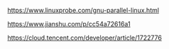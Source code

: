 <https://www.linuxprobe.com/gnu-parallel-linux.html>

<https://www.jianshu.com/p/cc54a72616a1>

https://cloud.tencent.com/developer/article/1722776
